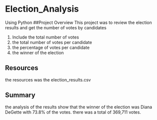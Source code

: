 # Election_Analysis
Using Python
##Project Overview
This project was to review the election results and get the number of votes by candidates 
  1. Include the total number of votes
  2. the total number of votes per candidate
  3. the percentage of votes per candidate
  4. the winner of the election
  
## Resources
the resources was the election_results.csv

## Summary
the analysis of the results show that the winner of the election was Diana DeGette with 73.8% of the votes. there was a total of 369,711 votes.
